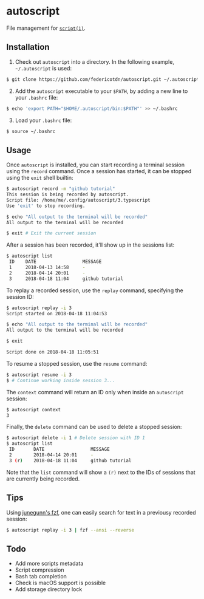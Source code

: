 # autoscript
File management for [`script(1)`](http://man7.org/linux/man-pages/man1/script.1.html).

## Installation
1. Check out `autoscript` into a directory. In the following example, `~/.autoscript` is used:
```bash
$ git clone https://github.com/federicotdn/autoscript.git ~/.autoscript
```

2. Add the `autoscript` executable to your `$PATH`, by adding a new line to your `.bashrc` file:
```bash
$ echo 'export PATH="$HOME/.autoscript/bin:$PATH"' >> ~/.bashrc
```

3. Load your `.bashrc` file:
```bash
$ source ~/.bashrc
```

## Usage
Once `autoscript` is installed, you can start recording a terminal session using the `record` command. Once a session has started, it can be stopped using the `exit` shell builtin:

```bash
$ autoscript record -m "github tutorial"
This session is being recorded by autoscript.
Script file: /home/me/.config/autoscript/3.typescript
Use 'exit' to stop recording.

$ echo "All output to the terminal will be recorded"
All output to the terminal will be recorded

$ exit # Exit the current session
```

After a session has been recorded, it'll show up in the sessions list:
```bash
$ autoscript list
 ID    DATE                 MESSAGE
 1     2018-04-13 14:58     -
 2     2018-04-14 20:01     -
 3     2018-04-18 11:04     github tutorial
```

To replay a recorded session, use the `replay` command, specifying the session ID:
```bash
$ autoscript replay -i 3
Script started on 2018-04-18 11:04:53

$ echo "All output to the terminal will be recorded"
All output to the terminal will be recorded

$ exit

Script done on 2018-04-18 11:05:51
```

To resume a stopped session, use the `resume` command:
```bash
$ autoscript resume -i 3
$ # Continue working inside session 3...
```

The `context` command will return an ID only when inside an `autoscript` session:
```bash
$ autoscript context
3
```

Finally, the `delete` command can be used to delete a stopped session:
```bash
$ autoscript delete -i 1 # Delete session with ID 1
$ autoscript list
 ID       DATE                 MESSAGE
 2        2018-04-14 20:01     -
 3 (r)    2018-04-18 11:04     github tutorial
```

Note that the `list` command will show a `(r)` next to the IDs of sessions that are currently being recorded.

## Tips
Using [junegunn's fzf](https://github.com/junegunn/fzf), one can easily search for text in a previousy recorded session:
```bash
$ autoscript replay -i 3 | fzf --ansi --reverse
```

## Todo
 - Add more scripts metadata
 - Script compression
 - Bash tab completion
 - Check is macOS support is possible
 - Add storage directory lock

